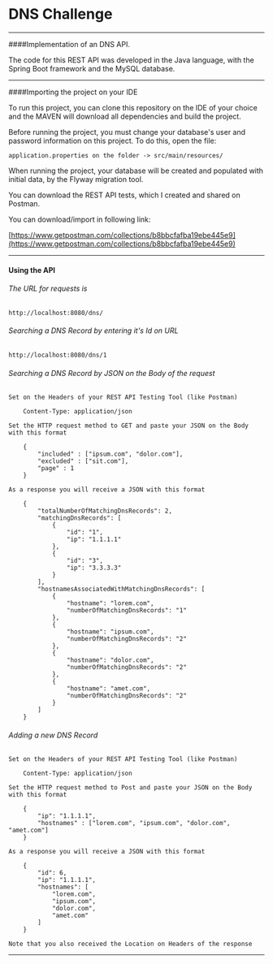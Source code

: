 # DNS Challenge

---
####Implementation of an DNS API.

The code for this REST API was developed in the Java language, with the Spring Boot framework and the MySQL database.

---

####Importing the project on your IDE

To run this project, you can clone this repository on the IDE of your choice and the MAVEN will download all dependencies and build the project.


Before running the project, you must change your database's user and password information on this project.
To do this, open the file:

	application.properties on the folder -> src/main/resources/
	

When running the project, your database will be created and populated with initial data, by the Flyway migration tool.


You can download the REST API tests, which I created and shared on Postman.

You can download/import in following link:

[https://www.getpostman.com/collections/b8bbcfafba19ebe445e9](https://www.getpostman.com/collections/b8bbcfafba19ebe445e9)

---

#### Using the API

###### The URL for requests is
	
	http://localhost:8080/dns/
	
	
###### Searching a DNS Record by entering it's Id on URL

	http://localhost:8080/dns/1
	
	
###### Searching a DNS Record by JSON on the Body of the request
	
	Set on the Headers of your REST API Testing Tool (like Postman)

		Content-Type: application/json
	
	Set the HTTP request method to GET and paste your JSON on the Body with this format
	
		{
			"included" : ["ipsum.com", "dolor.com"],
			"excluded" : ["sit.com"],
			"page" : 1
		}
		
	As a response you will receive a JSON with this format
	
		{
			"totalNumberOfMatchingDnsRecords": 2,
			"matchingDnsRecords": [
				{
					"id": "1",
					"ip": "1.1.1.1"
				},
				{
					"id": "3",
					"ip": "3.3.3.3"
				}
			],
			"hostnamesAssociatedWithMatchingDnsRecords": [
				{
					"hostname": "lorem.com",
					"numberOfMatchingDnsRecords": "1"
				},
				{
					"hostname": "ipsum.com",
					"numberOfMatchingDnsRecords": "2"
				},
				{
					"hostname": "dolor.com",
					"numberOfMatchingDnsRecords": "2"
				},
				{
					"hostname": "amet.com",
					"numberOfMatchingDnsRecords": "2"
				}
			]
		}
		
		
###### Adding a new DNS Record 

	Set on the Headers of your REST API Testing Tool (like Postman)

		Content-Type: application/json

	Set the HTTP request method to Post and paste your JSON on the Body with this format
	
		{
			"ip": "1.1.1.1",
			"hostnames" : ["lorem.com", "ipsum.com", "dolor.com", "amet.com"]
		}
		
	As a response you will receive a JSON with this format
		
		{
			"id": 6,
			"ip": "1.1.1.1",
			"hostnames": [
				"lorem.com",
				"ipsum.com",
				"dolor.com",
				"amet.com"
			]
		}
		
	Note that you also received the Location on Headers of the response
---